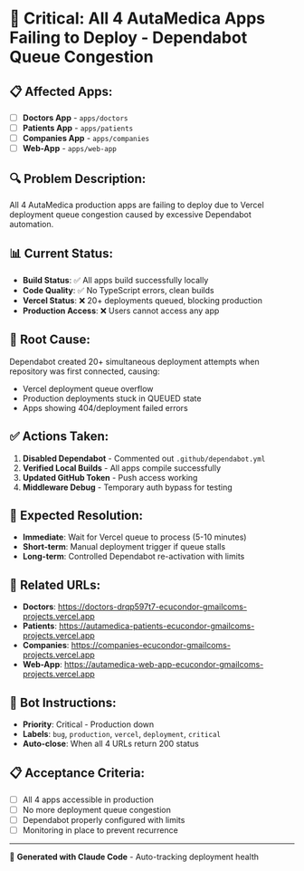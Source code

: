 # 🚨 Critical: All 4 AutaMedica Apps Failing to Deploy - Dependabot Queue Congestion

## 📋 **Affected Apps:**
- [ ] **Doctors App** - `apps/doctors` 
- [ ] **Patients App** - `apps/patients`
- [ ] **Companies App** - `apps/companies` 
- [ ] **Web-App** - `apps/web-app`

## 🔍 **Problem Description:**
All 4 AutaMedica production apps are failing to deploy due to Vercel deployment queue congestion caused by excessive Dependabot automation.

## 📊 **Current Status:**
- **Build Status**: ✅ All apps build successfully locally
- **Code Quality**: ✅ No TypeScript errors, clean builds  
- **Vercel Status**: ❌ 20+ deployments queued, blocking production
- **Production Access**: ❌ Users cannot access any app

## 🤖 **Root Cause:**
Dependabot created 20+ simultaneous deployment attempts when repository was first connected, causing:
- Vercel deployment queue overflow
- Production deployments stuck in QUEUED state
- Apps showing 404/deployment failed errors

## ✅ **Actions Taken:**
1. **Disabled Dependabot** - Commented out `.github/dependabot.yml`
2. **Verified Local Builds** - All apps compile successfully
3. **Updated GitHub Token** - Push access working
4. **Middleware Debug** - Temporary auth bypass for testing

## 🎯 **Expected Resolution:**
- **Immediate**: Wait for Vercel queue to process (5-10 minutes)
- **Short-term**: Manual deployment trigger if queue stalls
- **Long-term**: Controlled Dependabot re-activation with limits

## 🔗 **Related URLs:**
- **Doctors**: https://doctors-drqp597t7-ecucondor-gmailcoms-projects.vercel.app
- **Patients**: https://autamedica-patients-ecucondor-gmailcoms-projects.vercel.app  
- **Companies**: https://companies-ecucondor-gmailcoms-projects.vercel.app
- **Web-App**: https://autamedica-web-app-ecucondor-gmailcoms-projects.vercel.app

## 🤖 **Bot Instructions:**
- **Priority**: Critical - Production down
- **Labels**: `bug`, `production`, `vercel`, `deployment`, `critical`
- **Auto-close**: When all 4 URLs return 200 status

## 📋 **Acceptance Criteria:**
- [ ] All 4 apps accessible in production
- [ ] No more deployment queue congestion  
- [ ] Dependabot properly configured with limits
- [ ] Monitoring in place to prevent recurrence

---
🤖 **Generated with Claude Code** - Auto-tracking deployment health